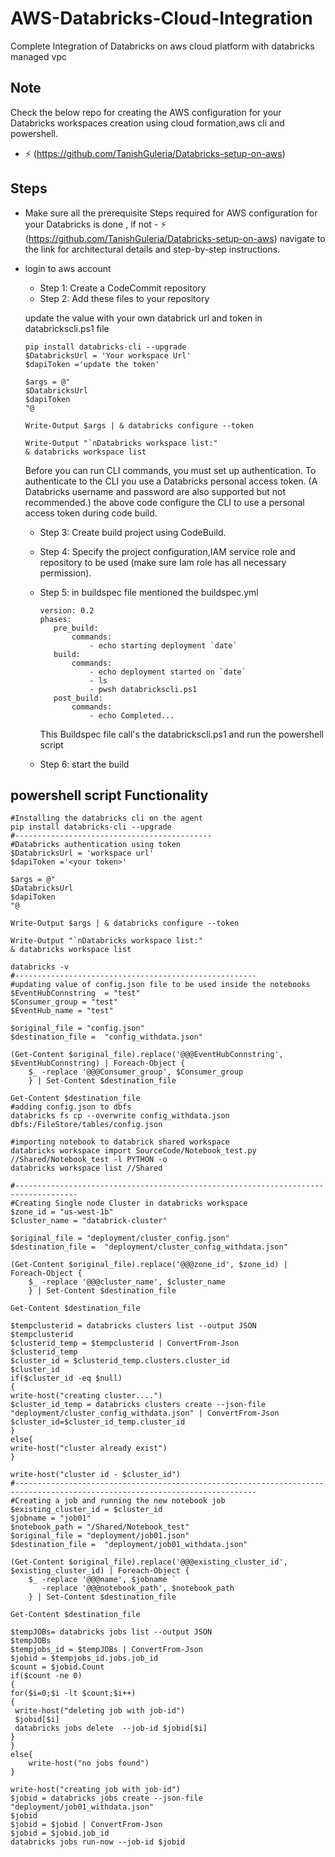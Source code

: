 # AWS-Databricks-Cloud-Integration
Complete Integration of Databricks on aws cloud platform with databricks managed vpc 


## Note
Check the below repo for creating the AWS configuration for your Databricks workspaces creation using cloud formation,aws cli and powershell.
- ⚡ (https://github.com/TanishGuleria/Databricks-setup-on-aws)

## Steps

* Make sure all the prerequisite Steps required for AWS configuration for your Databricks is done , if not - ⚡ (https://github.com/TanishGuleria/Databricks-setup-on-aws) navigate to the link for architectural details and  step-by-step instructions.

 - login to aws account 
   - Step 1: Create a CodeCommit repository
   - Step 2: Add these files to your repository

    update the value with your own databrick url and token in databrickscli.ps1 file
     ```
    pip install databricks-cli --upgrade
    $DatabricksUrl = 'Your workspace Url'
    $dapiToken ='update the token'

    $args = @"
    $DatabricksUrl
    $dapiToken
    "@

    Write-Output $args | & databricks configure --token 

    Write-Output "`nDatabricks workspace list:"
    & databricks workspace list
     ``` 
     Before you can run CLI commands, you must set up authentication. To authenticate to the CLI you use a Databricks personal access token. (A Databricks username and password are also supported but not recommended.)
    the above code configure the CLI to use a personal access token during code build.
   - Step 3: Create build project using CodeBuild.
   - Step 4: Specify the project configuration,IAM service role and repository to be used (make sure Iam role has all necessary permission).
   - Step 5: in buildspec file mentioned the buildspec.yml

     ```
     version: 0.2
     phases:
        pre_build:
            commands:
                - echo starting deployment `date`
        build:
            commands:
                - echo deployment started on `date`
                - ls
                - pwsh databrickscli.ps1
        post_build:
            commands:
                - echo Completed...
     ```

     This Buildspec file call's the databrickscli.ps1 and run the powershell script 

   - Step 6: start the build 

## powershell script Functionality

```
#Installing the databricks cli on the agent  
pip install databricks-cli --upgrade
#--------------------------------------------
#Databricks authentication using token 
$DatabricksUrl = 'workspace url'
$dapiToken ='<your token>'

$args = @"
$DatabricksUrl
$dapiToken
"@

Write-Output $args | & databricks configure --token 

Write-Output "`nDatabricks workspace list:"
& databricks workspace list

databricks -v 
#------------------------------------------------------
#updating value of config.json file to be used inside the notebooks 
$EventHubConnstring  = "test"
$Consumer_group = "test"
$EventHub_name = "test"

$original_file = "config.json"
$destination_file =  "config_withdata.json"

(Get-Content $original_file).replace('@@@EventHubConnstring', $EventHubConnstring) | Foreach-Object {
    $_ -replace '@@@Consumer_group', $Consumer_group 
    } | Set-Content $destination_file

Get-Content $destination_file
#adding config.json to dbfs
databricks fs cp --overwrite config_withdata.json dbfs:/FileStore/tables/config.json

#importing notebook to databrick shared workspace 
databricks workspace import SourceCode/Notebook_test.py //Shared/Notebook_test -l PYTHON -o
databricks workspace list //Shared

#------------------------------------------------------------------------------------
#Creating Single node Cluster in databricks workspace  
$zone_id = "us-west-1b" 
$cluster_name = "databrick-cluster"

$original_file = "deployment/cluster_config.json"
$destination_file =  "deployment/cluster_config_withdata.json"

(Get-Content $original_file).replace('@@@zone_id', $zone_id) | Foreach-Object {
    $_ -replace '@@@cluster_name', $cluster_name 
    } | Set-Content $destination_file

Get-Content $destination_file

$tempclusterid = databricks clusters list --output JSON
$tempclusterid
$clusterid_temp = $tempclusterid | ConvertFrom-Json
$clusterid_temp
$cluster_id = $clusterid_temp.clusters.cluster_id
$cluster_id
if($cluster_id -eq $null)
{
write-host("creating cluster....")    
$cluster_id_temp = databricks clusters create --json-file "deployment/cluster_config_withdata.json" | ConvertFrom-Json
$cluster_id=$cluster_id_temp.cluster_id
}
else{
write-host("cluster already exist")
}

write-host("cluster id - $cluster_id")
#----------------------------------------------------------------------------------------------------------------------------
#Creating a job and running the new notebook job
$existing_cluster_id = $cluster_id
$jobname = "job01"
$notebook_path = "/Shared/Notebook_test"
$original_file = "deployment/job01.json"
$destination_file =  "deployment/job01_withdata.json"

(Get-Content $original_file).replace('@@@existing_cluster_id', $existing_cluster_id) | Foreach-Object {
    $_ -replace '@@@name', $jobname `
       -replace '@@@notebook_path', $notebook_path 
    } | Set-Content $destination_file

Get-Content $destination_file

$tempJOBs= databricks jobs list --output JSON 
$tempJOBs
$tempjobs_id = $tempJOBs | ConvertFrom-Json
$jobid = $tempjobs_id.jobs.job_id
$count = $jobid.Count
if($count -ne 0)
{
for($i=0;$i -lt $count;$i++)
{
 write-host("deleting job with job-id")
 $jobid[$i]
 databricks jobs delete  --job-id $jobid[$i] 
}
}
else{
    write-host("no jobs found")
}

write-host("creating job with job-id")
$jobid = databricks jobs create --json-file "deployment/job01_withdata.json"
$jobid
$jobid = $jobid | ConvertFrom-Json
$jobid = $jobid.job_id 
databricks jobs run-now --job-id $jobid

```
